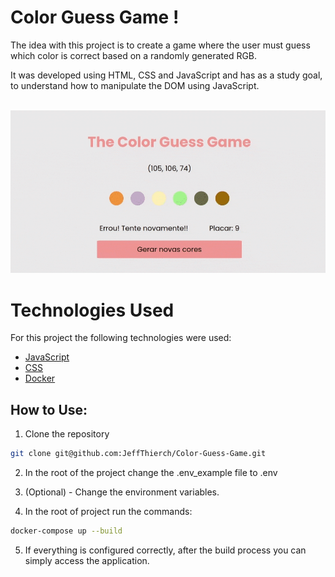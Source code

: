 
# Color Guess Game !

The idea with this project is to create a game where the user must guess which color is correct based on a randomly generated RGB.

It was developed using HTML, CSS and JavaScript and has as a study goal, to understand how to manipulate the DOM using JavaScript.

<br>

<img src="./public//home.gif">

<br>

# Technologies Used

For this project the following technologies were used:

- [JavaScript](https://developer.mozilla.org/pt-BR/docs/Web/JavaScript)
- [CSS](https://developer.mozilla.org/pt-BR/docs/Web/CSS)
- [Docker](https://www.docker.com/)

## How to Use:

1. Clone the repository

  ~~~bash
  git clone git@github.com:JeffThierch/Color-Guess-Game.git
  ~~~

2. In the root of the project change the .env_example file to .env

3. (Optional) - Change the environment variables.

4. In the root of project run the commands:

  ~~~bash
  docker-compose up --build
  ~~~

5. If everything is configured correctly, after the build process you can simply access the application.
